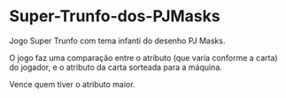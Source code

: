 # Super-Trunfo-dos-PJMasks

Jogo Super Trunfo com tema infanti do desenho PJ Masks.

O jogo faz uma comparação entre o atributo (que varia conforme a carta) do jogador, e o atributo da carta sorteada para a máquina.

Vence quem tiver o atributo maior.
